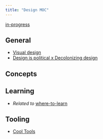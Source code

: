 ```yaml
---
title: "Design MOC"
---
```

[in-progress](notes/por/in-progress.md)

## General
- [Visual design](notes/arts/visual.md)
- [Design is political x Decolonizing design](notes/arts/decolonizing-design.md)

## Concepts

## Learning
- *Related to* [where-to-learn](notes/perdev/learning-thinking/where-to-learn.md)

## Tooling
- [Cool Tools](notes/arts/design-tools.md)

